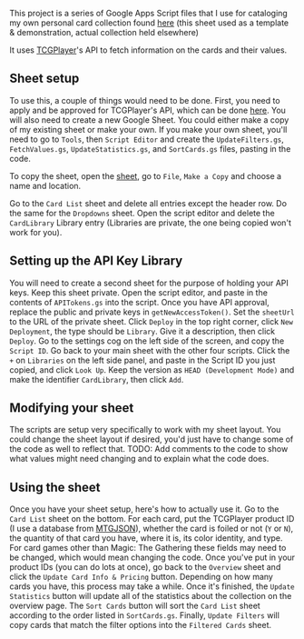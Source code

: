 This project is a series of Google Apps Script files that I use for cataloging my own personal card collection found [here](https://docs.google.com/spreadsheets/d/1kSjLEFF0AYMtQDsUUzrm2xoRvXF1fmgD8GlVFtpxCbQ/edit#gid=28962468) (this sheet used as a template & demonstration, actual collection held elsewhere)

It uses [TCGPlayer](https://www.tcgplayer.com/)'s API to fetch information on the cards and their values.

Sheet setup
-----
To use this, a couple of things would need to be done. First, you need to apply and be approved for TCGPlayer's API, which can be done [here](https://developer.tcgplayer.com/developer-application-form.html). You will also need to create a new Google Sheet. You could either make a copy of my existing sheet or make your own. If you make your own sheet, you'll need to go to `Tools`, then `Script Editor` and create the `UpdateFilters.gs`, `FetchValues.gs`, `UpdateStatistics.gs`, and `SortCards.gs` files, pasting in the code.

To copy the sheet, open the [sheet](https://docs.google.com/spreadsheets/d/1kSjLEFF0AYMtQDsUUzrm2xoRvXF1fmgD8GlVFtpxCbQ/edit#gid=28962468), go to `File`, `Make a Copy` and choose a name and location.

Go to the `Card List` sheet and delete all entries except the header row. Do the same for the `Dropdowns` sheet. Open the script editor and delete the `CardLibrary` Library entry (Libraries are private, the one being copied won't work for you).

Setting up the API Key Library
-----
You will need to create a second sheet for the purpose of holding your API keys. Keep this sheet private. Open the script editor, and paste in the contents of `APITokens.gs` into the script. Once you have API approval, replace the public and private keys in `getNewAccessToken()`. Set the `sheetUrl` to the URL of the private sheet. Click `Deploy` in the top right corner, click `New Deployment`, the type should be `Library`. Give it a description, then click `Deploy`. Go to the settings cog on the left side of the screen, and copy the `Script ID`. Go back to your main sheet with the other four scripts. Click the `+` on `Libraries` on the left side panel, and paste in the Script ID you just copied, and click `Look Up`. Keep the version as `HEAD (Development Mode)` and make the identifier `CardLibrary`, then click `Add`.

Modifying your sheet
-----
The scripts are setup very specifically to work with my sheet layout. You could change the sheet layout if desired, you'd just have to change some of the code as well to reflect that. TODO: Add comments to the code to show what values might need changing and to explain what the code does.

Using the sheet
-----
Once you have your sheet setup, here's how to actually use it. Go to the `Card List` sheet on the bottom. For each card, put the TCGPlayer product ID (I use a database from [MTGJSON](https://mtgjson.com/)), whether the card is foiled or not (`Y` or `N`), the quantity of that card you have, where it is, its color identity, and type. For card games other than Magic: The Gathering these fields may need to be changed, which would mean changing the code. Once you've put in your product IDs (you can do lots at once), go back to the `Overview` sheet and click the `Update Card Info & Pricing` button. Depending on how many cards you have, this process may take a while. Once it's finished, the `Update Statistics` button will update all of the statistics about the collection on the overview page. The `Sort Cards` button will sort the `Card List` sheet according to the order listed in `SortCards.gs`. Finally, `Update Filters` will copy cards that match the filter options into the `Filtered Cards` sheet.